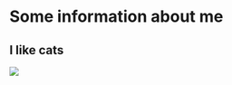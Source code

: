 # Some information about me

## I like cats
![](https://github.com/Roller-a/GitHub_Pages/assets/65354814/e9521907-05a5-4561-960f-f4967918d63e)

